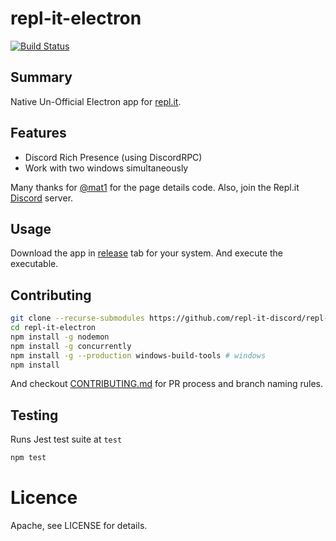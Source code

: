 # repl-it-electron

[![Build Status](https://travis-ci.org/repl-it-discord/repl.it-electron.svg?branch=master)](https://travis-ci.org/repl-it-discord/repl-it-electron)

## Summary

Native Un-Official Electron app for [repl.it](https://repl.it).

## Features

* Discord Rich Presence (using DiscordRPC)
* Work with two windows simultaneously

Many thanks for [@mat1](https://repl.it/@mat1) for the page details code. Also, join the Repl.it [Discord](https://repl.it/discord) server.

## Usage

Download the app in [release](https://github.com/leon332157/repl-it-electron/releases) tab for your system. And execute the executable.

## Contributing

```bash
git clone --recurse-submodules https://github.com/repl-it-discord/repl-it-electron
cd repl-it-electron
npm install -g nodemon
npm install -g concurrently
npm install -g --production windows-build-tools # windows
npm install
```

And checkout [CONTRIBUTING.md](https://github.com/repl-it-discord/repl-it-electron/blob/master/CONTRIBUTING.md) for PR process and branch naming rules.

## Testing

Runs Jest test suite at `test`

```bash
npm test
```

# Licence
Apache, see LICENSE for details.
